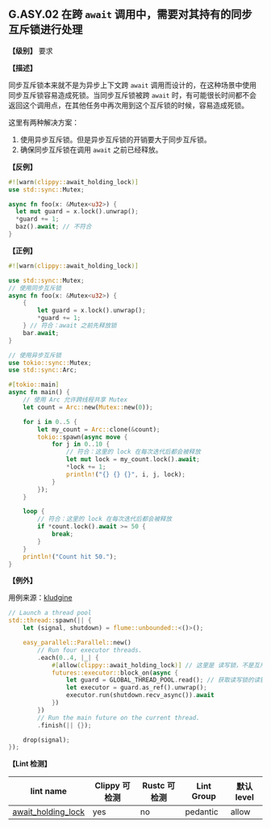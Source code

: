 ## G.ASY.02 在跨 `await` 调用中，需要对其持有的同步互斥锁进行处理

**【级别】** 要求

**【描述】**

同步互斥锁本来就不是为异步上下文跨 `await` 调用而设计的，在这种场景中使用同步互斥锁容易造成死锁。当同步互斥锁被跨 `await` 时，有可能很长时间都不会返回这个调用点，在其他任务中再次用到这个互斥锁的时候，容易造成死锁。

这里有两种解决方案：

1. 使用异步互斥锁。但是异步互斥锁的开销要大于同步互斥锁。
2. 确保同步互斥锁在调用 `await` 之前已经释放。

**【反例】**

```rust
#![warn(clippy::await_holding_lock)] 
use std::sync::Mutex;

async fn foo(x: &Mutex<u32>) {
  let mut guard = x.lock().unwrap();
  *guard += 1;
  baz().await; // 不符合
}

```

**【正例】**

```rust
#![warn(clippy::await_holding_lock)] 

use std::sync::Mutex;
// 使用同步互斥锁
async fn foo(x: &Mutex<u32>) {
    {
        let guard = x.lock().unwrap();
        *guard += 1;
    } // 符合：await 之前先释放锁
    bar.await;
}

// 使用异步互斥锁
use tokio::sync::Mutex;
use std::sync::Arc;

#[tokio::main]
async fn main() {
    // 使用 Arc 允许跨线程共享 Mutex
    let count = Arc::new(Mutex::new(0));

    for i in 0..5 {
        let my_count = Arc::clone(&count);
        tokio::spawn(async move {
            for j in 0..10 {
                // 符合：这里的 lock 在每次迭代后都会被释放
                let mut lock = my_count.lock().await;
                *lock += 1;
                println!("{} {} {}", i, j, lock);
            }
        });
    }

    loop {
        // 符合：这里的 lock 在每次迭代后都会被释放
        if *count.lock().await >= 50 {
            break;
        }
    }
    println!("Count hit 50.");
}
```

**【例外】**

用例来源：[kludgine](https://github.com/khonsulabs/kludgine/blob/dafc1b5bab10702265cdd1d8ab210ce882d0f998/app/src/runtime/smol.rs#L31)

```rust
// Launch a thread pool
std::thread::spawn(|| {
    let (signal, shutdown) = flume::unbounded::<()>();

    easy_parallel::Parallel::new()
        // Run four executor threads.
        .each(0..4, |_| {
            #[allow(clippy::await_holding_lock)] // 这里是 读写锁，不是互斥锁
            futures::executor::block_on(async {
                let guard = GLOBAL_THREAD_POOL.read(); // 获取读写锁的读锁，不会出现锁争用情况，所以是线程安全的
                let executor = guard.as_ref().unwrap();
                executor.run(shutdown.recv_async()).await
            })
        })
        // Run the main future on the current thread.
        .finish(|| {});

    drop(signal);
});
```

**【Lint 检测】**

| lint name                                                                                | Clippy 可检测 | Rustc 可检测 | Lint Group | 默认level |
| ---------------------------------------------------------------------------------------- | ------------- | ------------ | ---------- | --------- |
| [await_holding_lock](https://rust-lang.github.io/rust-clippy/master/#await_holding_lock) | yes           | no           | pedantic   | allow     |
